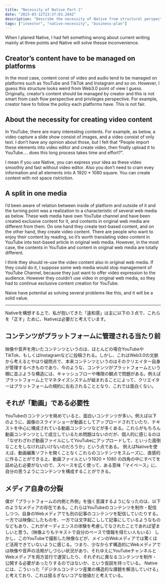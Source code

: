 ```yaml
---
title: "Necessity of Native Part.1"
date: "2023-03-12T23:37:03.284Z"
description: "Describe the necessity of Native from structural perspective. Nativeの必要性について、ここでは構造的な視点で考察します。"
tags: ["investor", "native-necessity", "business-plan"]
---
```


When I planed Native, I had felt something wrong about current writing mainly at three points and Native will solve thesse inconvenience.

## Creator’s content have to be managed on platforms

In the most case, content const of video and audio tend to be managed on platforms such as YouTube and TikTok and Instagram and so on.  However, I guess this structure looks weird from Web3.0 point of view I guess. Originally, creator’s content should be managed by creator and this is not smart from cash flow perspective and privileges perspective. For example, creator have to follow the policy each platforms have. This is not fair.

## About the necessity for creating video content

In YouTube, there are many interesting contents. For example, as below, a video capture a slide show consist of images, and a video consist of only text. I don’t have any opinion about those, but I felt that “People import these elements into video editor and create video, then finally upload it to YouTube…. does this long process takes time and effort?”.

I mean if you use Native, you can express your idea as these video smoothly and fast without video editor. Also you don’t need to cram evey information and all elements into A 1920 * 1080 square. You can create content with not space ristriction.

## A split in one media

I’d been aware of relation between inside of platform and outside of it and the turning point was a realization to a characteristic of several web media as below.  These web media have own YouTube channel and have been created exclusive content for it, and contents in original web media are different from them. On one hand they create text-based content, and on the other hand, they create video content. There are people who want to enjoy their content by reading, so it’s worth translating video content in YouTube into text-based article in original web media. However, in the most case, the contents in YouTube and content in original web media are totally different. 

I think they should re-use the video content also in original web media. If they could do it, I suppose some web media would stop management of YouTube Channel, because they just want to offer video expression to the audience. However they couldn’t use video in original web media, so they had to continue exclusive content creation for YouTube.

Naive have potential as solving several problems like this, and it will be a solid value.

---

Nativeを構想する上で、私が抱いてきた「違和感」は主に以下の３点で、これらを「正す」ために、Nativeは必要だと考えています。

## コンテンツがプラットフォームに管理される当たり前

映像や音声を用いたコンテンツというのは、ほとんどの場合YouTubeやTikTok、もしくはInstagramなどに投稿される。しかし、これはWeb3.0の文脈から考えるとやはり疑問点で、本来コンテンツというのはそのクリエイター自身が管理するべきものであり、今のような、コンテンツがプラットフォームという棚に並ぶような構造には、キャッシュフローや権限の観点で問題がある。例えばプラットフォーム上でマネタイズシステムが組まれることによって、クリエイターはプラットフォームの規約に左右されることとなり、これでは面白くない。

## それが「動画」である必要性

YouTubeのコンテンツを眺めていると、面白いコンテンツが多い。例えば以下のように、画像のスライドショーが動画としてアップロードされていたり、テキストを中心に構成されている動画コンテンツなどが多くある。これらがもちろん動画コンテンツとして成立しているため問題はないのだが、個人的に感じるのは「なぜわざわざ動画ファイルにしてYouTubeにアップロードして、といった面倒なことをしなければいけないのだろうか」という点である。
例えばNativeを使えば、動画編集ソフトを開くことなくこれらのコンテンツをスムーズに、直感的に作ることができる上、動画ファイルという1920 * 1080 の四角の中にすべてを詰め込む必要がないので、スペースを広く使って、ある意味「マイペース」に、自分の思うようにコンテンツを構成することができる。

## メディア自身の分裂

僕が「プラットフォームの内側と外側」を強く意識するようになったのは、以下のようなメディアの存在である。これらはYouTubeのコンテンツを制作・配信しつつ、自身のWebメディアでも別の記事のコンテンツを配信していたりする。一方では映像にしたものを、一方では文字起こしして記事にしているようなものなどもあり、これがオーディエンスの体験を考慮してなされたことであれば望ましいと思う。（映像よりもテキストで自分のペースで情報を得たい人もいる）
しかし、このYouTubeで撮影した映像などが、メインのWebメディアでは驚くほど活用できていないように感じる。つまり、少なからず構造的にWebメディアでは映像や音声の活用がしづらい状況があり、それゆえにYouTubeチャンネルとWebメディアを両方並行で運営したり、それぞれに異なるコンテンツを制作・公開する必要があったりするのではないか、という仮説を持っている。
Nativeには、こういった「デジタルコンテンツ産業の構造的な課題を解消していける」と考えており、これは揺るぎないコアな価値だと考えている。